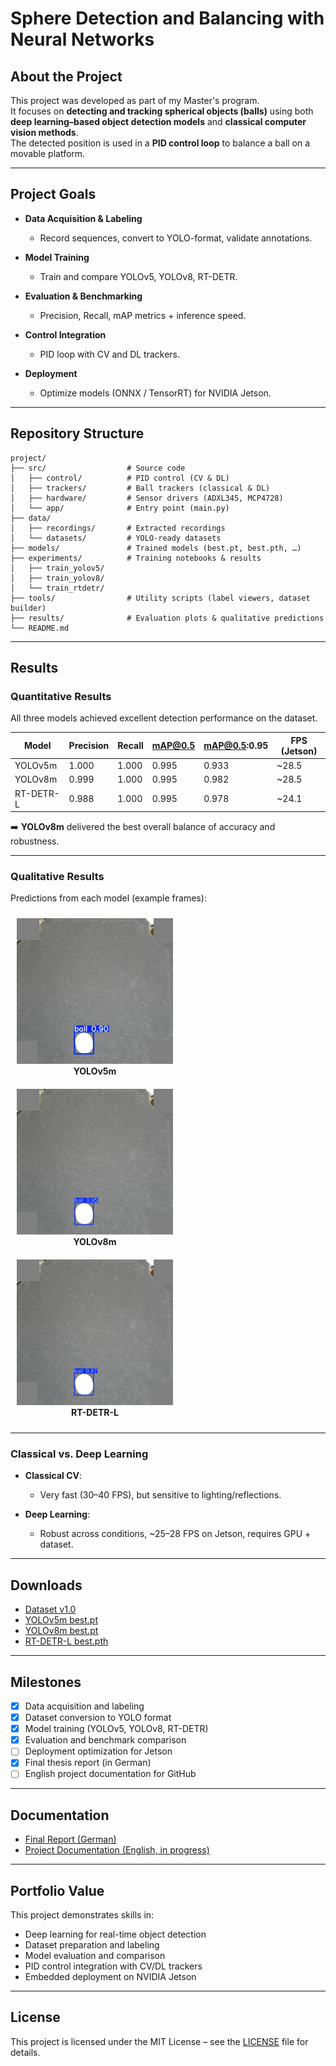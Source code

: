 # Sphere Detection and Balancing with Neural Networks

## About the Project

This project was developed as part of my Master's program.  
It focuses on **detecting and tracking spherical objects (balls)** using both  
**deep learning–based object detection models** and **classical computer vision methods**.  
The detected position is used in a **PID control loop** to balance a ball on a movable platform.   

---

## Project Goals

- **Data Acquisition & Labeling**  
  - Record sequences, convert to YOLO-format, validate annotations.  

- **Model Training**  
  - Train and compare YOLOv5, YOLOv8, RT-DETR.  

- **Evaluation & Benchmarking**  
  - Precision, Recall, mAP metrics + inference speed.  

- **Control Integration**  
  - PID loop with CV and DL trackers.  

- **Deployment**  
  - Optimize models (ONNX / TensorRT) for NVIDIA Jetson.  

---

## Repository Structure

```plaintext
project/
├── src/                  # Source code
│   ├── control/          # PID control (CV & DL)
│   ├── trackers/         # Ball trackers (classical & DL)
│   ├── hardware/         # Sensor drivers (ADXL345, MCP4728)
│   └── app/              # Entry point (main.py)
├── data/
│   ├── recordings/       # Extracted recordings
│   └── datasets/         # YOLO-ready datasets
├── models/               # Trained models (best.pt, best.pth, …)
├── experiments/          # Training notebooks & results
│   ├── train_yolov5/
│   ├── train_yolov8/
│   └── train_rtdetr/
├── tools/                # Utility scripts (label viewers, dataset builder)
├── results/              # Evaluation plots & qualitative predictions
└── README.md
```

---

## Results

### Quantitative Results

All three models achieved excellent detection performance on the dataset.  

| Model     | Precision | Recall | mAP@0.5 | mAP@0.5:0.95 | FPS (Jetson) |
|-----------|-----------|--------|---------|--------------|--------------|
| YOLOv5m   | 1.000     | 1.000  | 0.995   | 0.933        | ~28.5        |
| YOLOv8m   | 0.999     | 1.000  | 0.995   | 0.982        | ~28.5        |
| RT-DETR-L | 0.988     | 1.000  | 0.995   | 0.978        | ~24.1        |

➡️ **YOLOv8m** delivered the best overall balance of accuracy and robustness.  

---  

### Qualitative Results

Predictions from each model (example frames):  

<p align="center">
  <div style="display:inline-block; text-align:center; margin: 10px;">
    <img src="experiments/train_yolo5/test_predictions_yolov5/yolov5_prediction_1.jpeg" alt="YOLOv5m predictions" width="250"><br>
    <b>YOLOv5m</b>
  </div>
  <div style="display:inline-block; text-align:center; margin: 10px;">
    <img src="experiments/train_yolo8/test_predictions_yolov8/yolov8_prediction_1.jpeg" alt="YOLOv8m predictions" width="250"><br>
    <b>YOLOv8m</b>
  </div>
  <div style="display:inline-block; text-align:center; margin: 10px;">
    <img src="experiments/train_rt_detr/test_predictions_rtdetr/rtdetr_prediction_1.jpeg" alt="RT-DETR-L predictions" width="250"><br>
    <b>RT-DETR-L</b>
  </div>
</p>


---

### Classical vs. Deep Learning

- **Classical CV**:  
  - Very fast (30–40 FPS), but sensitive to lighting/reflections.  

- **Deep Learning**:  
  - Robust across conditions, ~25–28 FPS on Jetson, requires GPU + dataset.  

---

## Downloads

- [Dataset v1.0](https://github.com/Lukas-Kayk/SphereDetectionNN/releases/tag/v1.0-dataset)
- [YOLOv5m best.pt](https://github.com/Lukas-Kayk/SphereDetectionNN/releases/download/v1.0-yolov5/best_yolov5_m.pt)
- [YOLOv8m best.pt](https://github.com/Lukas-Kayk/SphereDetectionNN/releases/download/v1.0-yolov8/best_yolov8_m.pt)
- [RT-DETR-L best.pth](https://github.com/Lukas-Kayk/SphereDetectionNN/releases/download/v1.0-rtdetr/best_rtdetr_l.pth)

---

## Milestones

- [x] Data acquisition and labeling  
- [x] Dataset conversion to YOLO format  
- [x] Model training (YOLOv5, YOLOv8, RT-DETR)  
- [x] Evaluation and benchmark comparison  
- [ ] Deployment optimization for Jetson  
- [x] Final thesis report (in German)  
- [ ] English project documentation for GitHub  

---

## Documentation

- [Final Report (German)](report/MLD_Projekt_DE.pdf)
- [Project Documentation (English, in progress)](report/MLD_Projekt_EN.pdf)

---

## Portfolio Value

This project demonstrates skills in:  
- Deep learning for real-time object detection  
- Dataset preparation and labeling  
- Model evaluation and comparison  
- PID control integration with CV/DL trackers  
- Embedded deployment on NVIDIA Jetson  

---

## License

This project is licensed under the MIT License – see the [LICENSE](LICENSE) file for details.

